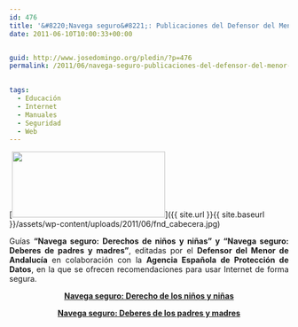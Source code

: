 ```yaml
---
id: 476
title: '&#8220;Navega seguro&#8221;: Publicaciones del Defensor del Menor de Andalucía'
date: 2011-06-10T10:00:33+00:00


guid: http://www.josedomingo.org/pledin/?p=476
permalink: /2011/06/navega-seguro-publicaciones-del-defensor-del-menor-de-andalucia/

  
tags:
  - Educación
  - Internet
  - Manuales
  - Seguridad
  - Web
---
```

[<img class="aligncenter size-full wp-image-477" title="fnd_cabecera" src="{{ site.url }}{{ site.baseurl }}/assets/wp-content/uploads/2011/06/fnd_cabecera.jpg" alt="" width="276" height="119" />]({{ site.url }}{{ site.baseurl }}/assets/wp-content/uploads/2011/06/fnd_cabecera.jpg)

<p style="text-align: justify;">
  Guías <strong>“Navega seguro: Derechos de niños y niñas” y “Navega seguro: Deberes de padres y madres”</strong>, editadas por el <strong>Defensor del Menor de Andalucía</strong> en colaboración con la <strong>Agencia Española de Protección de Datos</strong>, en la que se ofrecen recomendaciones para usar Internet de forma segura.
</p>

<p style="text-align: center;">
  <a href="http://www.defensor-and.es/opencms/opencms/DMA/portal/v_institucional/informes_actuaciones_legislacion/DESCARGAS/Menores_TIC_Menores_web.pdf" target="_blank"><strong>Navega seguro: Derecho de los niños y niñas</strong></a>
</p>

<p style="text-align: center;">
  <strong><a href="http://www.defensor-and.es/opencms/opencms/DMA/portal/v_institucional/informes_actuaciones_legislacion/DESCARGAS/Menores_TIC_Padres_web.pdf" target="_blank">Navega seguro: Deberes de los padres y madres</a></strong>
</p>

<!-- AddThis Advanced Settings generic via filter on the_content -->

<!-- AddThis Share Buttons generic via filter on the_content -->